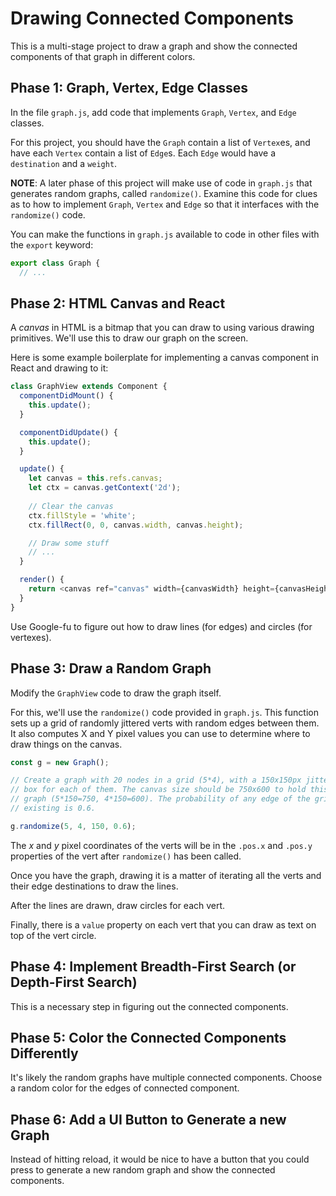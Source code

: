 # Drawing Connected Components

This is a multi-stage project to draw a graph and show the connected
components of that graph in different colors.

## Phase 1: Graph, Vertex, Edge Classes

In the file `graph.js`, add code that implements `Graph`, `Vertex`, and
`Edge` classes.

For this project, you should have the `Graph` contain a list of
`Vertex`es, and have each `Vertex` contain a list of `Edge`s. Each
`Edge` would have a `destination` and a `weight`.

**NOTE**: A later phase of this project will make use of code in
`graph.js` that generates random graphs, called `randomize()`. Examine
this code for clues as to how to implement `Graph`, `Vertex` and `Edge`
so that it interfaces with the `randomize()` code.

You can make the functions in `graph.js` available to code in other
files with the `export` keyword:

```javascript
export class Graph { 
  // ...
```

## Phase 2: HTML Canvas and React

A _canvas_ in HTML is a bitmap that you can draw to using various
drawing primitives. We'll use this to draw our graph on the screen.

Here is some example boilerplate for implementing a canvas component in
React and drawing to it:

```javascript
class GraphView extends Component {
  componentDidMount() {
    this.update();
  }

  componentDidUpdate() {
    this.update();
  }

  update() {
    let canvas = this.refs.canvas;
    let ctx = canvas.getContext('2d');
    
    // Clear the canvas
    ctx.fillStyle = 'white';
    ctx.fillRect(0, 0, canvas.width, canvas.height);

    // Draw some stuff
    // ...
  }

  render() {
    return <canvas ref="canvas" width={canvasWidth} height={canvasHeight}></canvas>;
  }
}
```

Use Google-fu to figure out how to draw lines (for edges) and circles (for vertexes).


## Phase 3: Draw a Random Graph

Modify the `GraphView` code to draw the graph itself.

For this, we'll use the `randomize()` code provided in `graph.js`. This
function sets up a grid of randomly jittered verts with random edges
between them. It also computes X and Y pixel values you can use to
determine where to draw things on the canvas.

```javascript
const g = new Graph();

// Create a graph with 20 nodes in a grid (5*4), with a 150x150px jitter
// box for each of them. The canvas size should be 750x600 to hold this
// graph (5*150=750, 4*150=600). The probability of any edge of the grid
// existing is 0.6.

g.randomize(5, 4, 150, 0.6);
```

The _x_ and _y_ pixel coordinates of the verts will be in the `.pos.x`
and `.pos.y` properties of the vert after `randomize()` has been called.

Once you have the graph, drawing it is a matter of iterating all the
verts and their edge destinations to draw the lines. 

After the lines are drawn, draw circles for each vert.

Finally, there is a `value` property on each vert that you can draw as
text on top of the vert circle.


## Phase 4: Implement Breadth-First Search (or Depth-First Search)

This is a necessary step in figuring out the connected components.

## Phase 5: Color the Connected Components Differently

It's likely the random graphs have multiple connected components. Choose
a random color for the edges of connected component.

## Phase 6: Add a UI Button to Generate a new Graph

Instead of hitting reload, it would be nice to have a button that you
could press to generate a new random graph and show the connected
components.